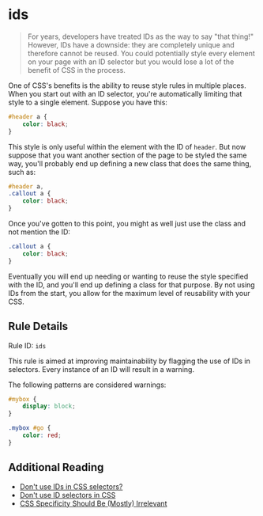 # ids

> For years, developers have treated IDs as the way to say "that thing!" However, IDs have a downside: they are completely unique and therefore cannot be reused. You could potentially style every element on your page with an ID selector but you would lose a lot of the benefit of CSS in the process. 

One of CSS's benefits is the ability to reuse style rules in multiple places. When you start out with an ID selector, you're automatically limiting that style to a single element. Suppose you have this:

```css
#header a {
    color: black;
}
```

This style is only useful within the element with the ID of `header`. But now suppose that you want another section of the page to be styled the same way, you'll probably end up defining a new class that does the same thing, such as:

```css
#header a,
.callout a {
    color: black;
}
```
Once you've gotten to this point, you might as well just use the class and not mention the ID:
```css
.callout a {
    color: black;
}
```
Eventually you will end up needing or wanting to reuse the style specified with the ID, and you'll end up defining a class for that purpose. By not using IDs from the start, you allow for the maximum level of reusability with your CSS.

## Rule Details

Rule ID: `ids`

This rule is aimed at improving maintainability by flagging the use of IDs in selectors. Every instance of an ID will result in a warning.

The following patterns are considered warnings:

```css
#mybox {
    display: block;
}

.mybox #go {
    color: red;
}
```

## Additional Reading

* [Don't use IDs in CSS selectors?](http://oli.jp/2011/ids/)
* [Don't use ID selectors in CSS](http://screwlewse.com/2010/07/dont-use-id-selectors-in-css/)
* [CSS Specificity Should Be (Mostly) Irrelevant](https://www.impressivewebs.com/css-specificity-irrelevant/)
